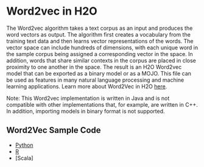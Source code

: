 # Word2vec in H2O #

The Word2vec algorithm takes a text corpus as an input and produces the word vectors as output. The algorithm first creates a vocabulary from the training text data and then learns vector representations of the words. The vector space can include hundreds of dimensions, with each unique word in the sample corpus being assigned a corresponding vector in the space. In addition, words that share similar contexts in the corpus are placed in close proximity to one another in the space. The result is an H2O Word2vec model that can be exported as a binary model or as a MOJO. This file can be used as features in many natural language processing and machine learning applications. Learn more about Word2Vec in H2O [here](http://docs.h2o.ai/h2o/latest-stable/h2o-docs/data-science/word2vec.html).

Note: This Word2vec implementation is written in Java and is not compatible with other implementations that, for example, are written in C++. In addition, importing models in binary format is not supported.

## Word2Vec Sample Code ##
 - [Python](https://github.com/Avkash/mldl/blob/master/orgs/h2o/guide/algo/w2v/h2o-w2v-craigslistjobs-python.md)
 - [R](https://github.com/Avkash/mldl/blob/master/orgs/h2o/guide/algo/w2v/h2o-w2v-craigslistjobs-R.md)
 - [Scala]
